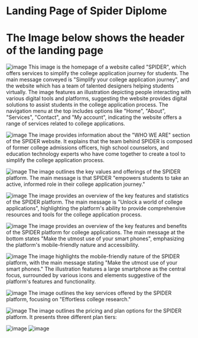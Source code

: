  # Landing Page of Spider Diplome
# The Image below shows the header of the landing page
 ![image](https://github.com/NGcodeX/spiderdiplome/blob/cindy_branch/front%20end%20preview/Header.png?raw=true)
    This image is the homepage of a website called "SPIDER", which offers services to simplify the college application journey for students. The main message conveyed is "Simplify your college application journey", and the website which has a team of talented designers helping students virtually. The image features an illustration depicting people interacting with various digital tools and platforms, suggesting the website provides digital solutions to assist students in the college application process. The navigation menu at the top includes options like "Home", "About", "Services", "Contact", and "My account", indicating the website offers a range of services related to college applications.
    
  ![image](https://github.com/NGcodeX/spiderdiplome/blob/cindy_branch/front%20end%20preview/page%201.png?raw=true)
     The image provides information about the "WHO WE ARE" section of the SPIDER website. It explains that the team behind SPIDER is composed of former college admissions officers, high school counselors, and education technology experts who have come together to create a tool to simplify the college application process.
     
   ![image](https://github.com/NGcodeX/spiderdiplome/blob/cindy_branch/front%20end%20preview/page%203.png?raw=true)
       The image outlines the key values and offerings of the SPIDER platform. The main message is that SPIDER "empowers students to take an active, informed role in their college application journey."
       
   ![image](https://github.com/NGcodeX/spiderdiplome/blob/cindy_branch/front%20end%20preview/page%204.png?raw=true)
   The image provides an overview of the key features and statistics of the SPIDER platform. The main message is "Unlock a world of college applications", highlighting the platform's ability to provide comprehensive resources and tools for the college application process.
   
   ![image](https://github.com/NGcodeX/spiderdiplome/blob/cindy_branch/front%20end%20preview/page%205.png?raw=true)
        The image provides an overview of the key features and benefits of the SPIDER platform for college applications. The main message at the bottom states "Make the utmost use of your smart phones", emphasizing the platform's mobile-friendly nature and accessibility.
        
   ![image](https://github.com/NGcodeX/spiderdiplome/blob/cindy_branch/front%20end%20preview/page%206.png?raw=true)
         The image highlights the mobile-friendly nature of the SPIDER platform, with the main message stating "Make the utmost use of your smart phones." The illustration features a large smartphone as the central focus, surrounded by various icons and elements suggestive of the platform's features and functionality.
         
   ![image](https://github.com/NGcodeX/spiderdiplome/blob/cindy_branch/front%20end%20preview/page%207.png?raw=true)
          The image outlines the key services offered by the SPIDER platform, focusing on "Effortless college research."
          
   ![image](https://github.com/NGcodeX/spiderdiplome/blob/cindy_branch/front%20end%20preview/page%208.png?raw=true)
         The image outlines the pricing and plan options for the SPIDER platform. It presents three different plan tiers:

   ![image](https://github.com/NGcodeX/spiderdiplome/blob/cindy_branch/front%20end%20preview/page%209.png?raw=true)
   ![image](https://github.com/NGcodeX/spiderdiplome/blob/cindy_branch/front%20end%20preview/footer.png?raw=true)
      
    
